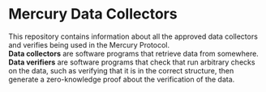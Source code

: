 # Mercury Data Collectors   
   
This repository contains information about all the approved data collectors and verifies being used in the Mercury Protocol.   
**Data collectors** are software programs that retrieve data from somewhere. **Data verifiers** are software programs that check that run arbitrary checks on the data, such as verifying that it is in the correct structure, then generate a zero-knowledge proof about the verification of the data. 